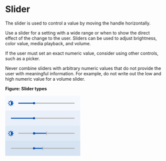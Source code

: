 # Slider

The slider is used to control a value by moving the handle horizontally.

Use a slider for a setting with a wide range or when to show the direct effect of the change to the user. Sliders can be used to adjust brightness, color value, media playback, and volume.

If the user must set an exact numeric value, consider using other controls, such as a picker.

Never combine sliders with arbitrary numeric values that do not provide the user with meaningful information. For example, do not write out the low and high numeric value for a volume slider.

**Figure: Slider types**

![](media/tizen-lite-ux-design-guide_designlibrary_v1.1_140922_core_25.png)
